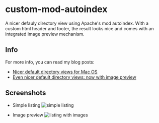 # custom-mod-autoindex

A nicer defauly directory view using Apache's mod autoindex. With a custom html header and footer, the result looks nice and comes with an integrated image preview mechanism.

## Info

For more info, you can read my blog posts:

* [Nicer default directory views for Mac OS](https://itsybitsybytes.com/nicer-default-directory-views-for-mac-os/)
* [Even nicer default directory views: now with image preview](https://itsybitsybytes.com/even-nicer-default-directory-views-now-with-image-preview/)


## Screenshots

* Simple listing
![simple listing](https://itsybitsybytes.com/content/images/2017/06/Screen-Shot-2017-06-01-at-10.12.59.png)

* Image preview
![listing with images](https://itsybitsybytes.com/content/images/2017/06/Screen-Shot-2017-06-01-at-09.58.29.png)